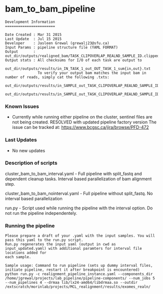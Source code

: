 # bam_to_bam_pipeline

```
Development Information
=======================

Date Created : Mar 31 2015
Last Update  : Jul 15 2015
Developer    : Jasleen Grewal (grewalj23@sfu.ca)
Input Params : pipeline structure file (YAML FORMAT)
Output       : out_dir/outputs/realigned_bam/TASK_CLIPOVERLAP_REALND_SAMPLE_ID.clipped.markdup.realigned.bam
Output stats : All checksums for I/O of each task are output to 
                        out_dir/outputs/results/in_IN_TASK_1_out_OUT_TASK_1_sum{in,out}.txt
               To verify your output bam matches the input bam in number of reads, simply cat the following .txts:
               out_dir/outputs/results/in_SAMPLE_out_TASK_CLIPOVERLAP_REALND_SAMPLE_ID_sumin.txt
               out_dir/outputs/results/in_SAMPLE_out_TASK_CLIPOVERLAP_REALND_SAMPLE_ID_sumin.txt
```
### Known Issues

- Currently while running either pipeline on the cluster, sentinel files are not being created. RESOLVED with updated pipeline factory version 
  The issue can be tracked at: https://www.bcgsc.ca/jira/browse/PFD-472

### Last Updates

- No new updates

### Description of scripts
cluster_bam_to_bam_interval.yaml - Full pipeline with split_fastq and dependent cleanup tasks. Interval based parallelization of bam alignment step.

cluster_bam_to_bam_nointerval.yaml - Full pipeline without split_fastq. No interval based parallelization

run.py - Script used while running the pipeline with the interval option. Do not run the pipeline independentely.

### Running the pipeline
```
Please prepare a draft of your .yaml with the input samples. You will pass this yaml to the run.py script.
Run.py regenerates the input yaml (output in cwd as input_updated.yaml) with additional paramters for interval file locations added for 
each sample. 
 
Sample usage: Command to run pipeline (sets up dummy interval files, initiate pipeline, restart it after breakpoint is encountered)
python run.py -c realignment_pipeline_instance.yaml --components_dir /home/jgrewal/projects/lab_pipeline/pipeline-components/ --num_jobs 5 --num_pipelines 4 --drmaa lib/lx24-amd64/libdrmaa.so --outdir /extscratch/morinlab/projects/MCL_realignment/results/exomes_realn/
```
